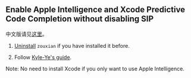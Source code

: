 ## Enable Apple Intelligence and Xcode Predictive Code Completion without disabling SIP

中文版请见[这里](https://github.com/hikaruchang/zouxian/blob/master/repatriate_guide_zh.md)。

1. [Uninstall](https://github.com/hikaruchang/zouxian?tab=readme-ov-file#uninstall) `zouxian` if you have installed it before.

2. Follow [Kyle-Ye's guide](https://github.com/Kyle-Ye/XcodeLLMEligible).

Note: No need to install Xcode if you only want to use Apple Intelligence.
